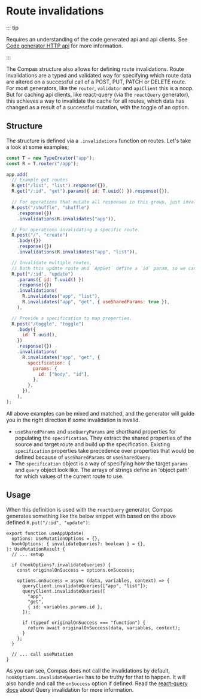 # Route invalidations

::: tip

Requires an understanding of the code generated api and api clients. See
[Code generator HTTP api](/features/code-gen-api.html) for more information.

:::

The Compas structure also allows for defining route invalidations. Route
invalidations are a typed and validated way for specifying which route data are
altered on a successful call of a POST, PUT, PATCH or DELETE route. For most
generators, like the `router`, `validator` and `apiClient` this is a noop. But
for caching api clients, like react-query (via the `reactQuery` generator), this
achieves a way to invalidate the cache for all routes, which data has changed as
a result of a successful mutation, with the toggle of an option.

## Structure

The structure is defined via a `.invalidations` function on routes. Let's take a
look at some examples;

```js
const T = new TypeCreator("app");
const R = T.router("/app");

app.add(
  // Example get routes
  R.get("/list", "list").response({}),
  R.get("/:id", "get").params({ id: T.uuid() }).response({}),

  // For operations that mutate all responses in this group, just invalidate the whole group.
  R.post("/shuffle", "shuffle")
    .response({})
    .invalidations(R.invalidates("app")),

  // For operations invalidating a specific route.
  R.post("/", "create")
    .body({})
    .response({})
    .invalidations(R.invalidates("app", "list")),

  // Invalidate multiple routes,
  // Both this update route and `AppGet` define a `id` param, so we can use `useSharedParams` to only invalidate the get route of this specific entity.
  R.put("/:id", "update")
    .params({ id: T.uuid() })
    .response({})
    .invalidations(
      R.invalidates("app", "list"),
      R.invalidates("app", "get", { useSharedParams: true }),
    ),

  // Provide a specification to map properties.
  R.post("/toggle", "toggle")
    .body({
      id: T.uuid(),
    })
    .response({})
    .invalidations(
      R.invalidates("app", "get", {
        specification: {
          params: {
            id: ["body", "id"],
          },
        },
      }),
    ),
);
```

All above examples can be mixed and matched, and the generator will guide you
in the right direction if some invalidation is invalid.

- `useSharedParams` and `useQueryParams` are shorthand properties for populating
  the `specification`. They extract the shared properties of the source and
  target route and build up the specification. Existing `specification`
  properties take precedence over properties that would be defined because of
  `useSharedParams` or `useSharedQuery`.
- The `specification` object is a way of specifying how the target `params` and
  `query` object look like. The arrays of strings define an 'object path' for
  which values of the current route to use.

## Usage

When this definition is used with the `reactQuery` generator, Compas generates
something like the below snippet with based on the above defined `R.put("/:id",
"update")`:

```tsx
export function useAppUpdate(
  options: UseMutationOptions = {},
  hookOptions: { invalidateQueries?: boolean } = {},
): UseMutationResult {
  // ... setup

  if (hookOptions?.invalidateQueries) {
    const originalOnSuccess = options.onSuccess;

    options.onSuccess = async (data, variables, context) => {
      queryClient.invalidateQueries(["app", "list"]);
      queryClient.invalidateQueries([
        "app",
        "get",
        { id: variables.params.id },
      ]);

      if (typeof originalOnSuccess === "function") {
        return await originalOnSuccess(data, variables, context);
      }
    };
  }

  // ... call useMutation
}
```

As you can see, Compas does not call the invalidations by default,
`hookOptions.invalidateQueries` has to be truthy for that to happen. It will
also handle and call the `onSuccess` option if defined. Read the
[react-query docs](https://react-query.tanstack.com/guides/query-invalidation#_top)
about Query invalidation for more information.
